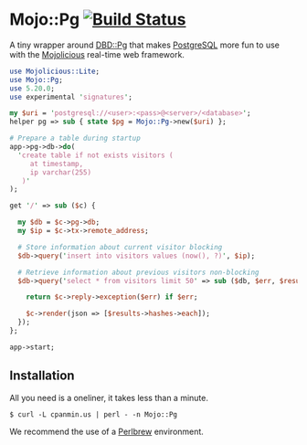 
# Mojo::Pg [![Build Status](https://travis-ci.org/kraih/mojo-pg.svg?branch=master)](https://travis-ci.org/kraih/mojo-pg)

  A tiny wrapper around [DBD::Pg](https://metacpan.org/pod/DBD::Pg) that makes
  [PostgreSQL](http://www.postgresql.org) more fun to use with the
  [Mojolicious](http://mojolicio.us) real-time web framework.

```perl
use Mojolicious::Lite;
use Mojo::Pg;
use 5.20.0;
use experimental 'signatures';

my $uri = 'postgresql://<user>:<pass>@<server>/<database>';
helper pg => sub { state $pg = Mojo::Pg->new($uri) };

# Prepare a table during startup
app->pg->db->do(
  'create table if not exists visitors (
     at timestamp,
     ip varchar(255)
   )'
);

get '/' => sub ($c) {

  my $db = $c->pg->db;
  my $ip = $c->tx->remote_address;

  # Store information about current visitor blocking
  $db->query('insert into visitors values (now(), ?)', $ip);

  # Retrieve information about previous visitors non-blocking
  $db->query('select * from visitors limit 50' => sub ($db, $err, $results) {

    return $c->reply->exception($err) if $err;

    $c->render(json => [$results->hashes->each]);
  });
};

app->start;
```

## Installation

  All you need is a oneliner, it takes less than a minute.

    $ curl -L cpanmin.us | perl - -n Mojo::Pg

  We recommend the use of a [Perlbrew](http://perlbrew.pl) environment.
